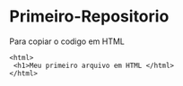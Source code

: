 # Primeiro-Repositorio
Para copiar o codigo em HTML
```
<html>
 <h1>Meu primeiro arquivo em HTML </html>
</html>
```
